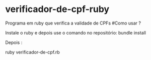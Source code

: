 # verificador-de-cpf-ruby
Programa em ruby que verifica a validade de CPFs
#Como usar ?

Instale o ruby e depois use o comando no repositório:
bundle install

Depois :

ruby verificador-de-cpf.rb 
